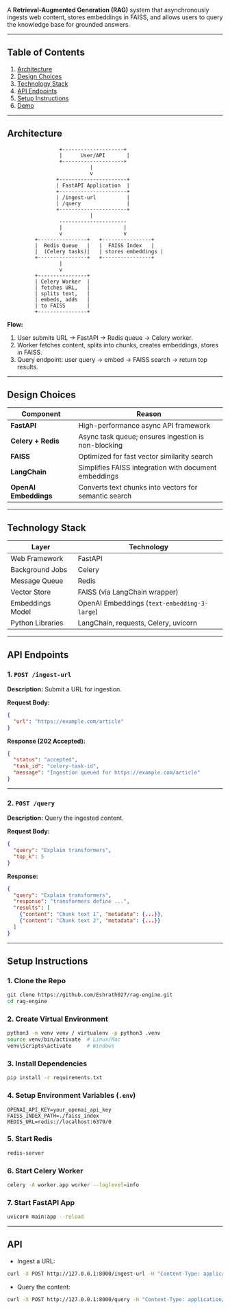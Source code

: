 A **Retrieval-Augmented Generation (RAG)** system that asynchronously ingests web content, stores embeddings in FAISS, and allows users to query the knowledge base for grounded answers. 

---

## Table of Contents

1. [Architecture](#architecture)
2. [Design Choices](#design-choices)
3. [Technology Stack](#technology-stack)
4. [API Endpoints](#api-endpoints)
5. [Setup Instructions](#setup-instructions)
6. [Demo](#api)

---

## Architecture

```text
                 +--------------------+
                 |      User/API       |
                 +--------------------+
                           |
                           v
                +----------------------+
                | FastAPI Application  |
                +----------------------+
                | /ingest-url          |
                | /query               |
                +----------------------+
                           |
                 ----------------------
                 |                    |
                 v                    v
         +----------------+   +----------------+
         |  Redis Queue   |   |  FAISS Index   |
         |  (Celery tasks)|   | stores embeddings |
         +----------------+   +----------------+
                 |
                 v
         +----------------+
         | Celery Worker  |
         | fetches URL,   |
         | splits text,   |
         | embeds, adds   |
         | to FAISS       |
         +----------------+
```

**Flow:**

1. User submits URL → FastAPI → Redis queue → Celery worker.
2. Worker fetches content, splits into chunks, creates embeddings, stores in FAISS.
3. Query endpoint: user query → embed → FAISS search → return top results.

---

## Design Choices

| Component             | Reason                                                |
| --------------------- | ----------------------------------------------------- |
| **FastAPI**           | High-performance async API framework                  |
| **Celery + Redis**    | Async task queue; ensures ingestion is non-blocking   |
| **FAISS**             | Optimized for fast vector similarity search           |
| **LangChain**         | Simplifies FAISS integration with document embeddings |
| **OpenAI Embeddings** | Converts text chunks into vectors for semantic search |

---

## Technology Stack

| Layer            | Technology                                   |
| ---------------- | -------------------------------------------- |
| Web Framework    | FastAPI                                      |
| Background Jobs  | Celery                                       |
| Message Queue    | Redis                                        |
| Vector Store     | FAISS (via LangChain wrapper)                |
| Embeddings Model | OpenAI Embeddings (`text-embedding-3-large`) |
| Python Libraries | LangChain, requests, Celery, uvicorn         |

---

## API Endpoints

### 1. `POST /ingest-url`

**Description:** Submit a URL for ingestion.

**Request Body:**

```json
{
  "url": "https://example.com/article"
}
```

**Response (202 Accepted):**

```json
{
  "status": "accepted",
  "task_id": "celery-task-id",
  "message": "Ingestion queued for https://example.com/article"
}
```

---

### 2. `POST /query`

**Description:** Query the ingested content.

**Request Body:**

```json
{
  "query": "Explain transformers",
  "top_k": 5
}
```

**Response:**

```json
{
  "query": "Explain transformers",
  "response": "transformers define ...",
  "results": [
    {"content": "Chunk text 1", "metadata": {...}},
    {"content": "Chunk text 2", "metadata": {...}}
  ]
}
```

---

## Setup Instructions

### 1. Clone the Repo

```bash
git clone https://github.com/Eshrath027/rag-engine.git
cd rag-engine
```

### 2. Create Virtual Environment

```bash
python3 -m venv venv / virtualenv -p python3 .venv
source venv/bin/activate  # Linux/Mac
venv\Scripts\activate     # Windows
```

### 3. Install Dependencies

```bash
pip install -r requirements.txt
```

### 4. Setup Environment Variables (`.env`)

```env
OPENAI_API_KEY=your_openai_api_key
FAISS_INDEX_PATH=./faiss_index
REDIS_URL=redis://localhost:6379/0
```

### 5. Start Redis

```bash
redis-server
```

### 6. Start Celery Worker

```bash
celery -A worker.app worker --loglevel=info
```

### 7. Start FastAPI App

```bash
uvicorn main:app --reload
```

---

## API

* Ingest a URL:

```bash
curl -X POST http://127.0.0.1:8000/ingest-url -H "Content-Type: application/json" -d '{"url":"https://example.com/article"}'
```

* Query the content:

```bash
curl -X POST http://127.0.0.1:8000/query -H "Content-Type: application/json" -d '{"query":"Explain OCI IAM policies", "top_k":5}'
```


